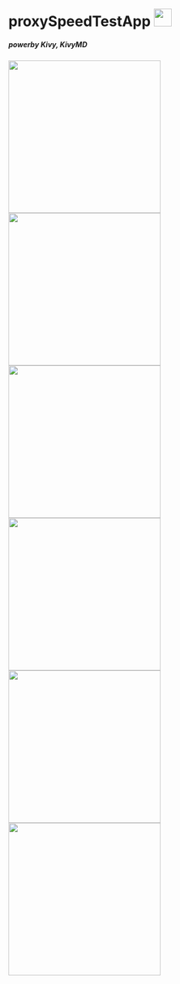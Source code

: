 # proxySpeedTestApp <img width="35px" src="https://github.com/biplobsd/proxySpeedTestApp/blob/master/assets/icon.png">
##### ___powerby Kivy, KivyMD___
<img width="300" src="https://github.com/biplobsd/proxySpeedTestApp/blob/screenshort/img/1590946421911.png"><img width="300" src="https://github.com/biplobsd/proxySpeedTestApp/blob/screenshort/img/1590946451414.png"><img width="300" src="https://github.com/biplobsd/proxySpeedTestApp/blob/screenshort/img/1590946458627.png"><img width="300" src="https://github.com/biplobsd/proxySpeedTestApp/blob/screenshort/img/1590946469725.png"><img width="300" src="https://github.com/biplobsd/proxySpeedTestApp/blob/screenshort/img/1590946475909.png"><img width="300" src="https://github.com/biplobsd/proxySpeedTestApp/blob/screenshort/img/1590946482132.png">
